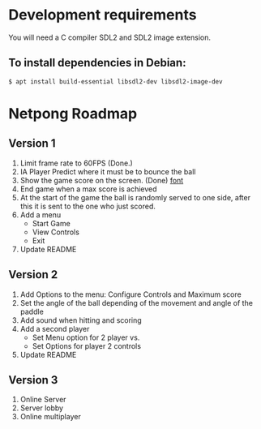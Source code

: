 # Development requirements

You will need a C compiler SDL2 and SDL2 image extension.

##  To install dependencies in Debian:

`$ apt install build-essential libsdl2-dev libsdl2-image-dev`


# Netpong Roadmap

## Version 1

1. Limit frame rate to 60FPS (Done.)
2. IA Player
    Predict where it must be to bounce the ball
3. Show the game score on the screen. (Done)
    [font](https://opengameart.org/content/good-neighbors-pixel-font)
4. End game when a max score is achieved
5. At the start of the game the ball is randomly served to one side, after
this it is sent to the one who just scored.
6. Add a menu
    + Start Game
    + View Controls
    + Exit
7. Update README

## Version 2

1. Add Options to the menu: Configure Controls and Maximum score
2. Set the angle of the ball depending of the movement and angle of the paddle
3. Add sound when hitting and scoring
4. Add a second player
    + Set Menu option for 2 player vs.
    + Set Options for player 2 controls
5. Update README

## Version 3

1. Online Server
2. Server lobby
3. Online multiplayer
